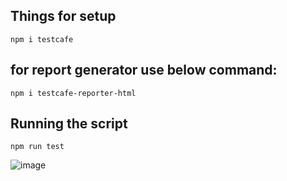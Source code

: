 ## Things for setup
`npm i testcafe`

## for report generator use below command:
`npm i testcafe-reporter-html`

## Running the script 
`npm run test`

![image](https://user-images.githubusercontent.com/83230546/204288224-4c5b5850-9c07-431e-89ad-94fee349b290.png)
